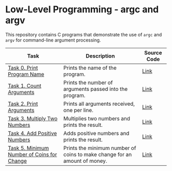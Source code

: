 # Low-Level Programming - argc and argv

This repository contains C programs that demonstrate the use of `argc` and `argv` for command-line argument processing.

| Task                       | Description                         | Source Code |
| -------------------------- | ----------------------------------- | ----------- |
| [Task 0. Print Program Name](./0-whatsmyname.c) | Prints the name of the program. | [Link](./0-puts_recursion.c) |
| [Task 1. Count Arguments](./1-args.c) | Prints the number of arguments passed into the program. | [Link](./1-args.c) |
| [Task 2. Print Arguments](./2-args.c) | Prints all arguments received, one per line. | [Link](./2-args.c) |
| [Task 3. Multiply Two Numbers](./3-mul.c) | Multiplies two numbers and prints the result. | [Link](./3-mul.c) |
| [Task 4. Add Positive Numbers](./4-add.c) | Adds positive numbers and prints the result. | [Link](./4-add.c) |
| [Task 5. Minimum Number of Coins for Change](./100-change.c) | Prints the minimum number of coins to make change for an amount of money. | [Link](./100-change.c) |
